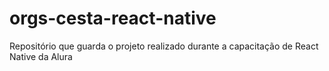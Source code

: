 # orgs-cesta-react-native
Repositório que guarda o projeto realizado durante a capacitação de React Native da Alura
